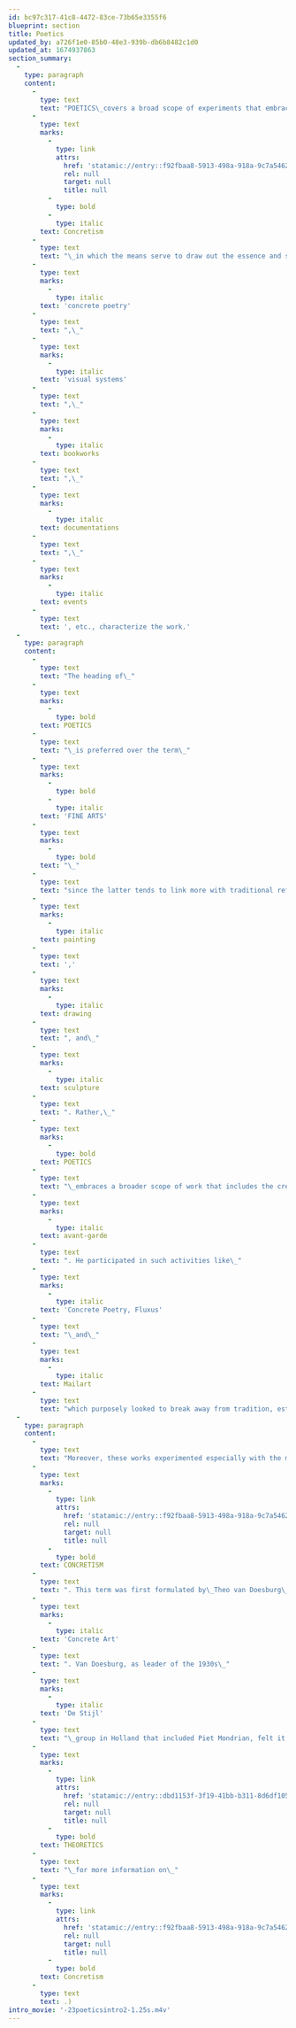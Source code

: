```yaml
---
id: bc97c317-41c8-4472-83ce-73b65e3355f6
blueprint: section
title: Poetics
updated_by: a726f1e0-85b0-48e3-939b-db6b8482c1d0
updated_at: 1674937863
section_summary:
  -
    type: paragraph
    content:
      -
        type: text
        text: "POETICS\_covers a broad scope of experiments that embrace the use of words, sounds, experiences and actions using the visual language to create poetic experiences. Works are based on the theories and principles of\_"
      -
        type: text
        marks:
          -
            type: link
            attrs:
              href: 'statamic://entry::f92fbaa8-5913-498a-918a-9c7a54622ea5'
              rel: null
              target: null
              title: null
          -
            type: bold
          -
            type: italic
        text: Concretism
      -
        type: text
        text: "\_in which the means serve to draw out the essence and spirit from what is presented and experienced. In this topic the nature of experiences such as\_"
      -
        type: text
        marks:
          -
            type: italic
        text: 'concrete poetry'
      -
        type: text
        text: ",\_"
      -
        type: text
        marks:
          -
            type: italic
        text: 'visual systems'
      -
        type: text
        text: ",\_"
      -
        type: text
        marks:
          -
            type: italic
        text: bookworks
      -
        type: text
        text: ",\_"
      -
        type: text
        marks:
          -
            type: italic
        text: documentations
      -
        type: text
        text: ",\_"
      -
        type: text
        marks:
          -
            type: italic
        text: events
      -
        type: text
        text: ', etc., characterize the work.'
  -
    type: paragraph
    content:
      -
        type: text
        text: "The heading of\_"
      -
        type: text
        marks:
          -
            type: bold
        text: POETICS
      -
        type: text
        text: "\_is preferred over the term\_"
      -
        type: text
        marks:
          -
            type: bold
          -
            type: italic
        text: 'FINE ARTS'
      -
        type: text
        marks:
          -
            type: bold
        text: "\_"
      -
        type: text
        text: "since the latter tends to link more with traditional references like\_"
      -
        type: text
        marks:
          -
            type: italic
        text: painting
      -
        type: text
        text: ','
      -
        type: text
        marks:
          -
            type: italic
        text: drawing
      -
        type: text
        text: ", and\_"
      -
        type: text
        marks:
          -
            type: italic
        text: sculpture
      -
        type: text
        text: ". Rather,\_"
      -
        type: text
        marks:
          -
            type: bold
        text: POETICS
      -
        type: text
        text: "\_embraces a broader scope of work that includes the creative experiments with words, sound and activities. This also reflects Tom’s interests since the 1960s in the so-called\_"
      -
        type: text
        marks:
          -
            type: italic
        text: avant-garde
      -
        type: text
        text: ". He participated in such activities like\_"
      -
        type: text
        marks:
          -
            type: italic
        text: 'Concrete Poetry, Fluxus'
      -
        type: text
        text: "\_and\_"
      -
        type: text
        marks:
          -
            type: italic
        text: Mailart
      -
        type: text
        text: "which purposely looked to break away from tradition, established conventions, habit and the limits of the conditioned mind.\_"
  -
    type: paragraph
    content:
      -
        type: text
        text: "Moreover, these works experimented especially with the means to inquire deeper into the nature of\_"
      -
        type: text
        marks:
          -
            type: link
            attrs:
              href: 'statamic://entry::f92fbaa8-5913-498a-918a-9c7a54622ea5'
              rel: null
              target: null
              title: null
          -
            type: bold
        text: CONCRETISM
      -
        type: text
        text: ". This term was first formulated by\_Theo van Doesburg\_in 1930 as\_"
      -
        type: text
        marks:
          -
            type: italic
        text: 'Concrete Art'
      -
        type: text
        text: ". Van Doesburg, as leader of the 1930s\_"
      -
        type: text
        marks:
          -
            type: italic
        text: 'De Stijl'
      -
        type: text
        text: "\_group in Holland that included Piet Mondrian, felt it necessary to differentiate between his vision of “abstract” art and that of other works, wherein artists of that time also used abstract shapes. He basically tried to clarify that the art the De Stijl group made was not merely based on the abstraction of shapes relative to forms seen in the external world; rather their abstract shapes were meant to represent the “invisible” or “spirit” that was felt to be within the objects viewed and experienced in the external world. (See\_"
      -
        type: text
        marks:
          -
            type: link
            attrs:
              href: 'statamic://entry::dbd1153f-3f19-41bb-b311-8d6df1059f80'
              rel: null
              target: null
              title: null
          -
            type: bold
        text: THEORETICS
      -
        type: text
        text: "\_for more information on\_"
      -
        type: text
        marks:
          -
            type: link
            attrs:
              href: 'statamic://entry::f92fbaa8-5913-498a-918a-9c7a54622ea5'
              rel: null
              target: null
              title: null
          -
            type: bold
        text: Concretism
      -
        type: text
        text: .)
intro_movie: '-23poeticsintro2-1.25s.m4v'
---
```

